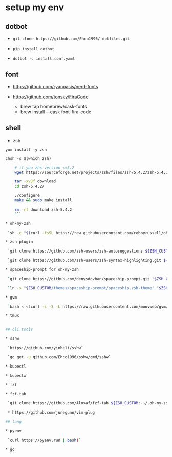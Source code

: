 # setup my env

## dotbot

* `git clone https://github.com/Ehco1996/.dotfiles.git`

* `pip install dotbot`

* `dotbot -c install.conf.yaml`

## font

* https://github.com/ryanoasis/nerd-fonts

* https://github.com/tonsky/FiraCode
    - brew tap homebrew/cask-fonts
    - brew install --cask font-fira-code

## shell

* zsh

 `yum install -y zsh`

 `chsh -s $(which zsh)`


``` bash
    # if you zhs version <=5.2
    wget https://sourceforge.net/projects/zsh/files/zsh/5.4.2/zsh-5.4.2.tar.xz/download

    tar -xvJf download
    cd zsh-5.4.2/

    ./configure
    make && sudo make install

    rm -rf download zsh-5.4.2
    ```

* oh-my-zsh

 `sh -c "$(curl -fsSL https://raw.githubusercontent.com/robbyrussell/oh-my-zsh/master/tools/install.sh)"`

* zsh plugin

 `git clone https://github.com/zsh-users/zsh-autosuggestions ${ZSH_CUSTOM:-~/.oh-my-zsh/custom}/plugins/zsh-autosuggestions`

 `git clone https://github.com/zsh-users/zsh-syntax-highlighting.git ${ZSH_CUSTOM:-~/.oh-my-zsh/custom}/plugins/zsh-syntax-highlighting`

* spaceship-prompt for oh-my-zsh

 `git clone https://github.com/denysdovhan/spaceship-prompt.git "$ZSH_CUSTOM/themes/spaceship-prompt"`

 `ln -s "$ZSH_CUSTOM/themes/spaceship-prompt/spaceship.zsh-theme" "$ZSH_CUSTOM/themes/spaceship.zsh-theme"`

* gvm

 `bash < <(curl -s -S -L https://raw.githubusercontent.com/moovweb/gvm/master/binscripts/gvm-installer)`

* tmux


## cli tools

* sshw

 `https://github.com/yinheli/sshw`

 `go get -u github.com/Ehco1996/sshw/cmd/sshw`

* kubectl

* kubectx

* fzf

* fzf-tab

 `git clone https://github.com/Aloxaf/fzf-tab ${ZSH_CUSTOM:-~/.oh-my-zsh/custom}/plugins/fzf-tab`

 * https://github.com/junegunn/vim-plug

## lang

* pyenv

 `curl https://pyenv.run | bash)`

* go

